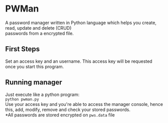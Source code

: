 # PWMan
A password manager written in Python language which helps you create, read, update and delete (CRUD) \
passwords from a encrypted file.

## First Steps
Set an access key and an username. This access key will be requested once you start this program.

## Running manager
Just execute like a python program: \
`python pwman.py` \
Use your access key and you're able to access the manager console, hence this,
add, modify, remove and check your stored passwords. \
*All passwords are stored encrypted on `pws.data` file
